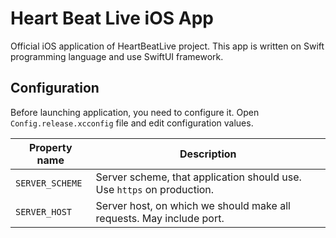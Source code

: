 # Heart Beat Live iOS App
Official iOS application of HeartBeatLive project.
This app is written on Swift programming language and use SwiftUI framework.

## Configuration
Before launching application, you need to configure it.
Open `Config.release.xcconfig` file and edit configuration values.

| Property name   | Description     |
| --------------- | --------------- |
| `SERVER_SCHEME` | Server scheme, that application should use. Use `https` on production. |
| `SERVER_HOST`   | Server host, on which we should make all requests. May include port. |
